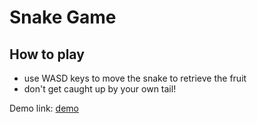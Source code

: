 # Snake Game

## How to play
* use WASD keys to move the snake to retrieve the fruit 
* don't get caught up by your own tail!

Demo link: [demo](https://brianhsu305.github.io/snake_game/)
